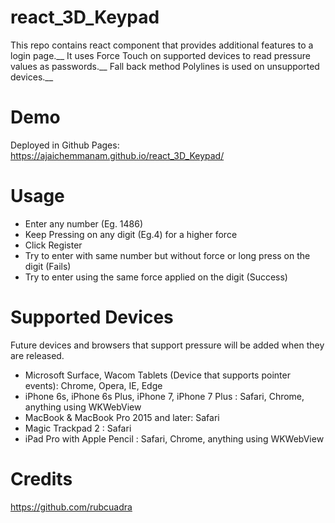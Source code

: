 # react_3D_Keypad

This repo contains react component that provides additional features to a login page.__
It uses Force Touch on supported devices to read pressure values as passwords.__
Fall back method Polylines is used on unsupported devices.__

# Demo
Deployed in Github Pages: https://ajaichemmanam.github.io/react_3D_Keypad/

# Usage
- Enter any number (Eg. 1486)
- Keep Pressing on any digit (Eg.4) for a higher force
- Click Register
- Try to enter with same number but without force or long press on the digit (Fails)
- Try to enter using the same force applied on the digit (Success)


# Supported Devices
Future devices and browsers that support pressure will be added when they are released.
- Microsoft Surface, Wacom Tablets (Device that supports pointer events): Chrome, Opera, IE, Edge
- iPhone 6s, iPhone 6s Plus, iPhone 7, iPhone 7 Plus : Safari, Chrome, anything using WKWebView
- MacBook & MacBook Pro 2015 and later: Safari
- Magic Trackpad 2 : Safari
- iPad Pro with Apple Pencil : Safari, Chrome, anything using WKWebView



# Credits
https://github.com/rubcuadra
